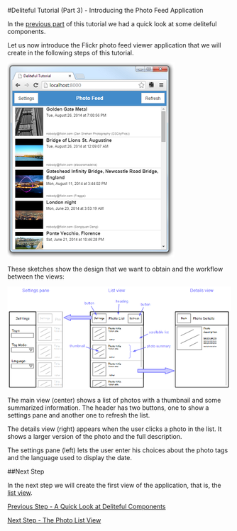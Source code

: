 #Deliteful Tutorial (Part 3) - Introducing the Photo Feed Application

In the [previous part](Part2QuickLook.html) of this tutorial we had a quick look at some deliteful components.

Let us now introduce the Flickr photo feed viewer application that we will create in the following steps of this
tutorial.

![Flickr Photo Feed App](images/final.png)

These sketches show the design that we want to obtain and the workflow between the views:

![Design Sketch](images/sketch.png)

The main view (center) shows a list of photos with a thumbnail and some summarized information. The header has two
buttons, one to show a settings pane and another one to refresh the list.

The details view (right) appears when the user clicks a photo in the list. It shows a larger version of the photo and
 the full description.

 The settings pane (left) lets the user enter his choices about the photo tags and the language used to display the
 date.

##Next Step

In the next step we will create the first view of the application, that is, the [list view](Part4ListView.html).

[Previous Step - A Quick Look at Deliteful Components](Part2QuickLook.html)

[Next Step - The Photo List View](Part4ListView.html)
